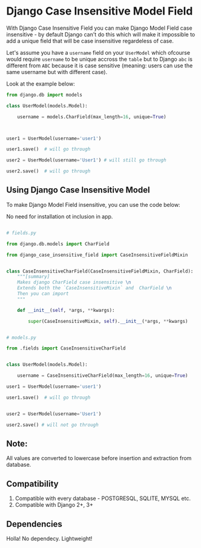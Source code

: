 # Django Case Insensitive Model Field


With Django Case Insensitive Field you can make Django Model Field case insensitive - by default Django can't do this which will make it impossible to add a unique field that will be case insensitive regardeless of case.

Let's assume you have a `username`  field on your `UserModel` which ofcourse would require `username` to be unique accross the `table` but to Django `abc` is different from `ABC` because it is case sensitive (meaning: users can use the same username but with different case).

Look at the example below:

```python
from django.db import models

class UserModel(models.Model):

    username = models.CharField(max_length=16, unique=True)



user1 = UserModel(username='user1')

user1.save()  # will go through

user2 = UserModel(username='User1') # will still go through

user2.save()  # will go through


```



## Using Django Case Insensitive Model

To make Django Model Field insensitive, you can use the code below:

No need for installation ot inclusion in app.


```python

# fields.py

from django.db.models import CharField

from django_case_insensitive_field import CaseInsensitiveFieldMixin


class CaseInsensitiveCharField(CaseInsensitiveFieldMixin, CharField):
    """[summary]
    Makes django CharField case insensitive \n
    Extends both the `CaseInsensitiveMixin` and  CharField \n
    Then you can import 
    """

    def __init__(self, *args, **kwargs):

        super(CaseInsensitiveMixin, self).__init__(*args, **kwargs) 


```

```python

# models.py

from .fields import CaseInsensitiveCharField


class UserModel(models.Model):

    username = CaseInsensitiveCharField(max_length=16, unique=True)

user1 = UserModel(username='user1')

user1.save()  # will go through


user2 = UserModel(username='User1') 

user2.save() # will not go through


```

## Note:

All values are converted to lowercase before insertion and extraction from database.

## Compatibility

1. Compatible with every database - POSTGRESQL, SQLITE, MYSQL etc.
2. Compatible with Django 2+, 3+

## Dependencies

Holla! No dependecy. Lightweight!
